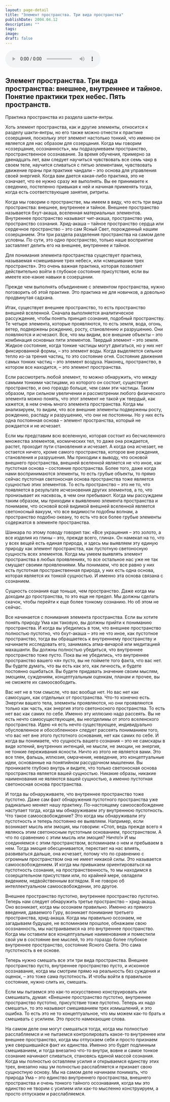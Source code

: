 ```yaml
---
layout: page-detail
title: "Элемент пространства. Три вида пространства"
publishDate: 2004.04.12
description: ""
tags:
image:
draft: false
---
```


<audio title="2004.04.12 - Элемент пространства. Три вида пространства.mp3" src="/upload/iblock/337/3370212517b1adf74ac625f343d58e1d.mp3" controls=""></audio>

## **Элемент пространства.** **Три вида пространства: внешнее, внутреннее и тайное.** **Понятие практики трех небес. Пять** **пространств.**

 Практика пространства из раздела шакти-янтры.

 Хоть элемент пространства, как и другие элементы, относится к разделу шакти-янтры, но его также можно отнести к практике созерцания, поскольку этот элемент настолько тонкий, что именно он является для нас образом для созерцания. Когда мы говорим «созерцание, осознанность», мы подразумеваем пространство, пространственное осознавание. За время обучения, примерно за двенадцать лет, вам следует научиться чувствовать все семь чакр в своем теле, научится сливаться с пятью элементами, чувствовать движение праны при практике чандали – это основа для управления своей энергией. Когда вам дается какая-либо практика, это не означает, что ее нужно сразу же выполнять. Вы ее принимаете к сведению, постепенно привыкая к ней и начиная применять тогда, когда есть соответствующие занятия, ритриты.

 Когда мы говорим о пространстве, мы имеем в виду, что есть три вида пространства: внешнее, внутреннее и тайное. Внешнее пространство называется бхут-акаша, вселенная материальных элементов. Внутреннее пространство называют чит-акаша, пространство ума, пространство сознания. Хрид-акаша – тайное пространство сердца или сердечное пространство – это сам Ясный Свет, порожденный нашим созерцанием. Эти три раздела разделения пространства на самом деле условны. По сути, это одно пространство, только наше восприятие заставляет делить его на внешнее, внутреннее и тайное.

  
 Для понимания элемента пространства существует практика, называемая «смешивание трех небес», или «смешивание трех пространств». Это очень важная практика, которая позволяет действительно войти в глубокое состояние присутствия, если вы имеете кое-какие навыки в созерцании.

 Прежде чем выполнять объединение с элементом пространства, нужно поговорить об этой практике. Это практика не для новичков, а довольно продвинутая садхана.

  
 Итак, существует внешнее пространство, то есть пространство внешней вселенной. Сначала выполняется аналитическое рассуждение, чтобы понять принцип сознания, подобный пространству. Те четыре элемента, которые проявляются, то есть земля, вода, огонь, ветер, подвержены рождению, росту, становлению и разрушению. Они появляются и исчезают. Все, что мы видим, все внешние объекты – это комбинация основных пяти элементов. Твердый элемент – это земля. Жидкое состояние, когда тонкие частицы могут двигаться, но у них нет фиксированной формы, – это элемент воды. Когда выделяется сильное тепло из-за трения частиц, то это состояние огня. Состояние движения самых тонких частиц – это элемент воздуха. Наконец, пространство, в котором все находится, – это элемент пространства.

 Если рассмотреть любой элемент, то можно обнаружить, что между самыми тонкими частицами, из которого он состоит, существует пространство, и оно гораздо больше, чем сами эти частицы. Таким образом, при сильном увеличении и рассмотрении любого физического элемента можно понять, что этот элемент не такой уж твердый, как кажется, в нем очень много элемента пространства. Когда мы анализируем, то видим, что все внешние элементы подвержены росту, рождению, распаду и разрушению, что они не постоянны. Но у них есть одна постоянная основа – элемент пространства, который не рождается и не исчезает.

  
 Если мы представим всю вселенную, которая состоит из бесчисленного множества элементов, космических тел, то даже она рождается, растет, проходит пути становления и исчезает. А когда она исчезает, не остается ничего, кроме самого пространства, которое вне рождения, становления и разрушения. Мы приходим к выводу, что основой внешнего пространства, внешней вселенной является не что иное, как пустотная основа – состояние пространства. Более того, даже когда нами воспринимаются элементы, то есть грубые объекты, то прямо сейчас пустотная светоносная основа пространства тоже является сущностью этих элементов. То есть пространство – это не то, что появляется в результате исчезновения других элементов, а то, что пронизывает их насквозь, в чем они пребывают. Когда мы рассуждаем таким образом, мы приходим к выявлению элемента пространства и понимаем, что основой всей видимой внешней вселенной является светоносный вакуум, что все видимости подобны волнам, а пространство подобно океану, то есть что все более грубые элементы содержатся в элементе пространства.

 Шанкара по этому поводу говорил так: «Все украшения – это золото, а все изделия из глины – это, прежде всего, глина». Он намекал на то, что у всех вещей есть единая природа, и здесь мы выявляем эту единую природу как элемент пространства, как пустотную светоносную сущность всех элементов. Когда мы умеем выявлять элемент пространства в любых проявлениях, то все остальное нас уже не так смущает своими проявлениями. Мы понимаем, что все равно у них есть пустотная пространственная природа, у них есть одна основа, которая является их тонкой сущностью. И именно эта основа связана с сознанием.

  
 Сущность сознания еще тоньше, чем пространство. Даже когда мы доходим до пространства, то это еще не предел. Мы должны сделать скачок, чтобы перейти к еще более тонкому сознанию. Но об этом не сейчас.

 Все начинается с понимания элемента пространства. Если вы хотите понять природу Ума как таковую, вы должны прийти к пониманию пространства. И когда вы убедились в том, что внешнее пространство полностью пустотно, что бхут-акаша – это не что иное, как пустотное пространство, тогда вы обращаетесь к внутреннему пространству и начинаете исследовать его, занимаясь атма-вичарой или медитацией махашанти. Вы должны полностью убедиться, что внутреннее пространство тоже пусто. Пока вы не убедились, что внутреннее пространство вашего «я» пусто, вы не поймете того факта, что вас нет. Вы будете думать, что вы есть как эго, как личность, и будете постоянно ошибаться. Вы будете придавать значение своим мыслям, эмоциям, суждениям, концептуальным оценкам, планам и прочее, вы не сможете их самоосвободить.

  
 Вас нет не в том смысле, что вас вообще нет. Но вас нет как самосущих, как отдельных от пространства. Что-то конечно есть. Энергии вашего тела, элементы проявляются, но они проявляются только как часть, как энергия этого светоносного пространства. То есть нет вас как самих по себе. Именно эту иллюзию надо рассеять. Вы не есть нечто самосуществующее, вы неотделимы от этого вселенского пространства. Идею «я есть нечто существующее, индивидуально обусловленное и обособленное» следует рассеять пониманием того, что вас нет вне этого пустотного основания, нет как самих по себе. И когда вы понимаете, что сущность вашего сознания – это не самскары в виде хотений, внутренних интенций, не мысли, не эмоции, не энергия, не тонкие переживания ясности. Ничто из этого не является вами. Это все тлен, фальшь, иллюзия, омрачения, неведение, это концептуальные идеи, основанные на понятийном рассудочном мышлении. Вы проникаете глубоко внутрь и видите, что только светоносная основа пространства является вашей сущностью. Никакие образы, никакие наименования не являются вашей сущностью, а именно пустотная светоносная основа пространства.

 И тогда вы обнаруживаете, что внутреннее пространство тоже пустотно. Даже сам факт обнаружения пустотного пространства уже радикально меняет нашу практику. По-настоящему самоосвобождение наступает тогда, когда мы обнаруживаем эту внутреннюю пустотность. Что такое самоосвобождение? Это когда мы обнаруживали эту пустотность и теперь постоянно ее выявляем. Например, если возникает мысль или эмоция, мы говорим: «Стоп, ведь прежде всего я являюсь этим светоносным пустотным основанием, пространством. А что по сравнению с этим мысль или эмоция? Ничто!» И мы соединяемся с этим пространством, вспоминаем о нем и пребываем в нем. Тогда эмоция обесценивается, перестает на нас влиять, развиваться дальше, она исчезает, потому что по сравнению с огромным пространством она не имеет никакой силы. Это называется самоосвобождением. И когда мы привыкаем ориентироваться на пустотность сознания, на пространственность, то мы находимся в созерцательном присутствии или, по крайней мере, овладели видением, недвойственным взглядом. Я не говорю об интеллектуальном самоосвобождении, это другое.

  
 Внешнее пространство пустотно, внутреннее пространство пустотно. Теперь нам следует обнаружить третье пространство – хрид-акаша. Оно возникает, когда мы осознаем правильно. Именно из прямого введения, даваемого Гуру, возникает понимание третьего пространства, хрид-акаша. Когда мы правильно осознаем, не загадываем будущее, не вспоминаем прошлое, обнажаем свою осознанность, мы настраиваемся на это внутреннее пространство. Когда мы оставили все концептуальные наименования и поместили свой ум в состояние вне мыслей, то это гораздо более глубокое внутреннее пространство, состояние Ясного Света. Это сама пустотность в ее основе.

 Теперь нужно смешать все эти три вида пространства. Внешнее пространство пусто, внутреннее пространство пусто, и исконное осознавание, когда мы смотрим прямо на реальность без суждения и оценок, – это тоже сама пустотность. И чтобы войти в правильное состояние, нужно слить их, смешать.

  
 Если мы пытаемся это как-то искусственно конструировать или смешивать, думая: «Внешнее пространство пустотно, внутреннее пространство пустотно, присутствие тоже пустотно. Теперь их надо смешать», то это называют смешиванием трех измышлений, и это ошибка. То есть это не то концептуальное, что мы можем как-то брать и смешивать с усилием. Это просто намекающие слова.

 На самом деле они могут смешаться тогда, когда мы полностью расслабляемся и не пытаемся контролировать какое-то внутреннее или внешнее пространство, когда мы отпускаем себя и просто признаем уже свершившийся факт их единства. Именно это будет подлинным смешиванием, и тогда внезапно что-то внутри, вовне и самое тонкое сознание начинают сливаться, становясь единой массой сознания. Когда мы полностью оставляем усилия и открываемся единству этих трех, внезапно наш ум полностью расслабляется и признает свою сущностную основу. Мы на самом деле начинаем понимать, что природа Ума – это единство внутреннего пространства, внешнего пространства и очень тонкого тайного осознавания, когда мы это единство не творим с усилием или как-то мысленно конструируем, а просто отпускаем и расслабляемся.
  
  
